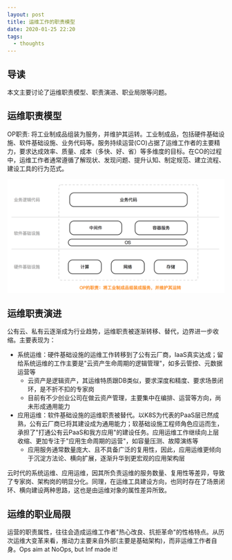 ```yaml
---
layout: post
title: 运维工作的职责模型
date: 2020-01-25 22:20
tags:
  - thoughts
---
```


## 导读
本文主要讨论了运维职责模型、职责演进、职业局限等问题。

## 运维职责模型
OP职责: 将工业制成品组装为服务，并维护其运转。工业制成品，包括硬件基础设施、软件基础设施、业务代码等。服务持续运营(CO)占据了运维工作者的主要精力，要求达成效率、质量、成本（多快、好、省）等多维度的目标。在CO的过程中，运维工作者通常遵循了解现状、发现问题、提升认知、制定规范、建立流程、建设工具的行为范式。

![page.png](https://raw.githubusercontent.com/niean/niean.github.io/master/images/20200125/op-model.png)

## 运维职责演进
公有云、私有云逐渐成为行业趋势，运维职责被逐渐转移、替代，边界进一步收缩。主要表现为：

- 系统运维：硬件基础设施的运维工作转移到了公有云厂商，IaaS真实达成；留给系统运维的工作主要是"云资产生命周期的逻辑管理"，如多云管控、元数据运营等
    - 云资产是逻辑资产，其运维特质跟DB类似，要求深度和精度、要求场景闭环，是不折不扣的专家岗
    - 目前有不少创业公司在做云资产管理，主要集中在编排、运营等方向，尚未形成通用能力
- 应用运维：软件基础设施的运维职责被替代。以K8S为代表的PaaS层已然成熟，公有云厂商已将其建设成为通用能力；软基础设施工程师角色应运而生，承担了"打通公有云PaaS和我方应用"的建设任务。应用运维工作继续向上层收缩、更加专注于"应用生命周期的运营"，如容量压测、故障演练等
    - 应用服务通常数量庞大、且不具备广泛的复用性，因此，应用运维更倾向于沉淀方法论、横向扩展，逐渐升华到更宏观的应用架构层

云时代的系统运维、应用运维，因其所负责运维的服务数量、复用性等差异，导致了专家岗、架构岗的明显分化。同理，在运维工具建设方向，也同时存在了场景闭环、横向建设两种思路，这也是由运维对象的属性差异所致。


## 运维的职业局限
运营的职责属性，往往会造成运维工作者"热心改良、抗拒革命"的性格特点。从历次运维大变革来看，推动力主要来自外部(主要是基础架构)，而非运维工作者自身。Ops aim at NoOps, but Inf made it!
